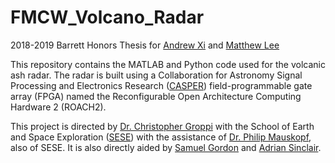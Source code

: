 # FMCW_Volcano_Radar
2018-2019 Barrett Honors Thesis for [Andrew Xi](andrew.xi@asu.edu) and [Matthew Lee](matthewlee@asu.edu)

This repository contains the MATLAB and Python code used for the volcanic ash radar. The radar is built using a
Collaboration for Astronomy Signal Processing and Electronics Research ([CASPER](https://casper.berkeley.edu/wiki/Main_Page)) field-programmable gate array
(FPGA) named the Reconfigurable Open Architecture Computing Hardware 2 (ROACH2).

This project is directed by [Dr. Christopher Groppi](cgroppi@asu.edu) with the School of Earth and Space Exploration ([SESE](https://sese.asu.edu/)) with the assistance of [Dr. Philip Mauskopf](philip.mauskopf@asu.edu), also of SESE. It is also directly aided by [Samuel Gordon](sbg2133@gmail.com) and [Adrian Sinclair](aksincla@asu.edu).
